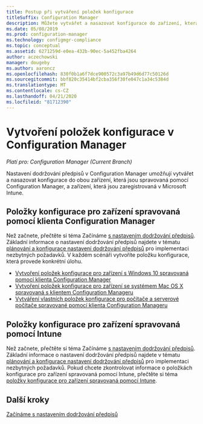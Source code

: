 ```yaml
---
title: Postup při vytváření položek konfigurace
titleSuffix: Configuration Manager
description: Můžete vytvářet a nasazovat konfigurace do zařízení, která jsou spravovaná pomocí Configuration Manager a zaregistrovaná v Microsoft Intune.
ms.date: 05/08/2019
ms.prod: configuration-manager
ms.technology: configmgr-compliance
ms.topic: conceptual
ms.assetid: 6271259d-e0ea-432b-90ec-5a452fba4264
author: aczechowski
manager: dougeby
ms.author: aaroncz
ms.openlocfilehash: 830f0b1a6f7dce900572c3a97b49d6d77c50126d
ms.sourcegitcommit: bbf820c35414bf2cba356f30fe047c1a34c5384d
ms.translationtype: MT
ms.contentlocale: cs-CZ
ms.lasthandoff: 04/21/2020
ms.locfileid: "81712390"
---
```

# <a name="create-configuration-items-in-configuration-manager"></a>Vytvoření položek konfigurace v Configuration Manager

*Platí pro: Configuration Manager (Current Branch)*

Nastavení dodržování předpisů v Configuration Manager umožňují vytvářet a nasazovat konfigurace do obou zařízení, která jsou spravovaná pomocí Configuration Manager, a zařízení, která jsou zaregistrovaná v Microsoft Intune.

## <a name="configuration-items-for-devices-managed-with-the-configuration-manager-client"></a>Položky konfigurace pro zařízení spravovaná pomocí klienta Configuration Manager

Než začnete, přečtěte si téma Začínáme [s nastavením dodržování předpisů](../../compliance/get-started/get-started-with-compliance-settings.md). Základní informace o nastavení dodržování předpisů najdete v tématu [plánování a konfigurace nastavení dodržování předpisů](../../compliance/plan-design/plan-for-and-configure-compliance-settings.md) pro implementaci nezbytných požadavků. V každém scénáři vytvoříte položku konfigurace, která provede konkrétní úlohu.

- [Vytvoření položek konfigurace pro zařízení s Windows 10 spravovaná pomocí klienta Configuration Manager](../../compliance/deploy-use/create-configuration-items-for-windows-10-devices-managed-with-the-client.md)
- [Vytvoření položek konfigurace pro zařízení se systémem Mac OS X spravovaná s klientem Configuration Manageru](../../compliance/deploy-use/create-configuration-items-for-mac-os-x-devices-managed-with-the-client.md)
- [Vytváření vlastních položek konfigurace pro počítače a serverové počítače spravované pomocí klienta Configuration Manageru](../../compliance/deploy-use/create-custom-configuration-items-for-windows-desktop-and-server-computers-managed-with-the-client.md)

## <a name="configuration-items-for-devices-managed-with-intune"></a>Položky konfigurace pro zařízení spravovaná pomocí Intune

Než začnete, přečtěte si téma Začínáme [s nastavením dodržování předpisů](../../compliance/get-started/get-started-with-compliance-settings.md). Základní informace o nastavení dodržování předpisů najdete v tématu [plánování a konfigurace nastavení dodržování předpisů](../../compliance/plan-design/plan-for-and-configure-compliance-settings.md) pro implementaci nezbytných požadavků. Pokud chcete zkontrolovat informace o položkách konfigurace pro zařízení spravovaná pomocí Intune, přečtěte si téma [položky konfigurace pro zařízení spravovaná pomocí Intune](../../mdm/understand/what-happened-to-hybrid.md).

## <a name="next-steps"></a>Další kroky

[Začínáme s nastavením dodržování předpisů](../../compliance/get-started/get-started-with-compliance-settings.md)
